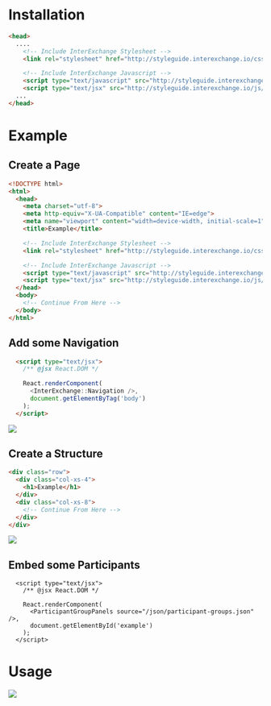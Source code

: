# Installation

```html
<head>
  ....
    <!-- Include InterExchange Stylesheet -->
    <link rel="stylesheet" href="http://styleguide.interexchange.io/css/interexchange.min.css"/>

    <!-- Include InterExchange Javascript -->
    <script type="text/javascript" src="http://styleguide.interexchange.io/js/interexchange.js"></script>
    <script type="text/jsx" src="http://styleguide.interexchange.io/js/interexchange-components.js"></script>
  ...
</head>
```

# Example

## Create a Page

```html
<!DOCTYPE html>
<html>
  <head>
    <meta charset="utf-8">
    <meta http-equiv="X-UA-Compatible" content="IE=edge">
    <meta name="viewport" content="width=device-width, initial-scale=1">
    <title>Example</title>

    <!-- Include InterExchange Stylesheet -->
    <link rel="stylesheet" href="http://styleguide.interexchange.io/css/interexchange.min.css"/>

    <!-- Include InterExchange Javascript -->
    <script type="text/javascript" src="http://styleguide.interexchange.io/js/interexchange.js"></script>
    <script type="text/jsx" src="http://styleguide.interexchange.io/js/interexchange-components.js"></script>
  </head>
  <body>
    <!-- Continue From Here -->
  </body>
</html>
```

## Add some Navigation

```html
  <script type="text/jsx">
    /** @jsx React.DOM */

    React.renderComponent(
      <InterExchange::Navigation />,
      document.getElementByTag('body')
    );
  </script>
```

<img src="/images/example/1-Navigation.gif" class="img-responsive" />

## Create a Structure

```html
<div class="row">
  <div class="col-xs-4">
    <h1>Example</h1>
  </div>
  <div class="col-xs-8">
    <!-- Continue From Here -->
  </div>
</div>
```

<img src="/images/example/2-Structure.gif" class="img-responsive" />

## Embed some Participants

```html_example
  <script type="text/jsx">
    /** @jsx React.DOM */

    React.renderComponent(
      <ParticipantGroupPanels source="/json/participant-groups.json" />,
      document.getElementById('example')
    );
  </script>
```
# Usage

<img src="/images/index.gif" class="img-responsive" />
